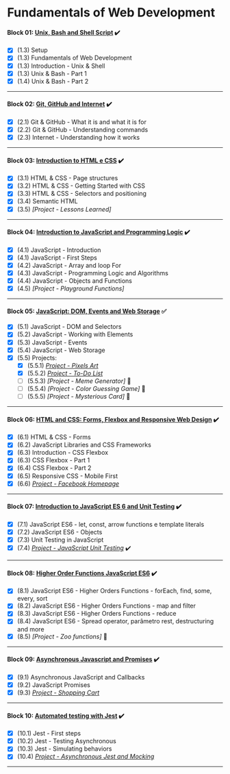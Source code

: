 # Fundamentals of Web Development

#### Block 01: [Unix, Bash and Shell Script](https://github.com/LeonarDev/Trybe/tree/main/Exercises/fundamentals/block_01) :heavy_check_mark:
- [x] (1.3) Setup
- [x] (1.3) Fundamentals of Web Development
- [x] (1.3) Introduction - Unix & Shell 
- [x] (1.3) Unix & Bash - Part 1 
- [x] (1.4) Unix & Bash - Part 2 
<hr>

#### Block 02: [Git, GitHub and Internet](https://github.com/LeonarDev/Trybe/tree/main/Exercises/fundamentals/block_02) :heavy_check_mark:
- [x] (2.1) Git & GitHub - What it is and what it is for 
- [x] (2.2) Git & GitHub - Understanding commands 
- [x] (2.3) Internet - Understanding how it works 
<hr>

#### Block 03: [Introduction to HTML e CSS](https://github.com/LeonarDev/Trybe/tree/main/Exercises/fundamentals/block_03) :heavy_check_mark:
- [x] (3.1) HTML & CSS - Page structures
- [x] (3.2) HTML & CSS - Getting Started with CSS 
- [x] (3.3) HTML & CSS - Selectors and positioning
- [x] (3.4) Semantic HTML
- [x] (3.5) _[Project - Lessons Learned]_
<hr>

#### Block 04: [Introduction to JavaScript and Programming Logic](https://github.com/LeonarDev/Trybe/tree/main/Exercises/fundamentals/block_04) :heavy_check_mark:
- [x] (4.1) JavaScript - Introduction
- [x] (4.1) JavaScript - First Steps
- [x] (4.2) JavaScript - Array and loop For
- [x] (4.3) JavaScript - Programming Logic and Algorithms
- [x] (4.4) JavaScript - Objects and Functions
- [x] (4.5) _[Project - Playground Functions]_
<hr>

#### Block 05: [JavaScript: DOM, Events and Web Storage](https://github.com/LeonarDev/Trybe/tree/main/Exercises/fundamentals/block_05) :white_check_mark:
- [x] (5.1) JavaScript - DOM and Selectors
- [x] (5.2) JavaScript - Working with Elements
- [x] (5.3) JavaScript - Events
- [x] (5.4) JavaScript - Web Storage
- [x] (5.5) Projects:
  - [x] (5.5.1) _[Project - Pixels Art](https://leonardev.github.io/projects/pixel-art/)_
  - [x] (5.5.2) _[Project - To-Do List](https://github.com/LeonarDev/leonardev.github.io/tree/main/projects/to-do-list)_
  - [ ] (5.5.3) _[Project - Meme Generator]_ :construction:
  - [ ] (5.5.4) _[Project - Color Guessing Game]_ :construction:
  - [ ] (5.5.5) _[Project - Mysterious Card]_ :construction:
<hr>

#### Block 06: [HTML and CSS: Forms, Flexbox and Responsive Web Design](https://github.com/LeonarDev/Trybe/tree/main/Exercises/fundamentals/block_06) :heavy_check_mark:
- [x] (6.1) HTML & CSS - Forms
- [x] (6.2) JavaScript Libraries and CSS Frameworks
- [x] (6.3) Introduction - CSS Flexbox
- [x] (6.3) CSS Flexbox - Part 1
- [x] (6.4) CSS Flexbox - Part 2
- [x] (6.5) Responsive CSS - Mobile First
- [x] (6.6) _[Project - Facebook Homepage](https://github.com/LeonarDev/leonardev.github.io/tree/main/projects/old-facebook-homepage)_
<hr>

#### Block 07: [Introduction to JavaScript ES 6 and Unit Testing](https://github.com/LeonarDev/Trybe/tree/main/Exercises/fundamentals/block_07) :heavy_check_mark:
- [x] (7.1) JavaScript ES6 - let, const, arrow functions e template literals
- [x] (7.2) JavaScript ES6 - Objects
- [x] (7.3) Unit Testing in JavaScript
- [x] (7.4) _[Project - JavaScript Unit Testing](https://github.com/LeonarDev/leonardev.github.io/tree/main/projects/es6-and-unit-tests)_ :heavy_check_mark:
<hr>

#### Block 08: [Higher Order Functions JavaScript ES6](https://github.com/LeonarDev/Trybe/tree/main/Exercises/fundamentals/block_08) :heavy_check_mark:
- [x] (8.1) JavaScript ES6 - Higher Orders Functions - forEach, find, some, every, sort
- [x] (8.2) JavaScript ES6 - Higher Orders Functions - map and filter
- [x] (8.3) JavaScript ES6 - Higher Orders Functions - reduce
- [x] (8.4) JavaScript ES6 - Spread operator, parâmetro rest, destructuring and more
- [x] (8.5) _[Project - Zoo functions]_ :construction:
<hr>

#### Block 09: [Asynchronous Javascript and Promises](https://github.com/LeonarDev/Trybe/tree/main/Exercises/fundamentals/block_09) :heavy_check_mark:
- [x] (9.1) Asynchronous JavaScript and Callbacks
- [x] (9.2) JavaScript Promises
- [x] (9.3) _[Project - Shopping Cart](https://github.com/LeonarDev/leonardev.github.io/tree/main/projects/shopping-cart)_
<hr>

#### Block 10: [Automated testing with Jest](https://github.com/LeonarDev/Trybe/tree/main/Exercises/fundamentals/block_10) :heavy_check_mark:
- [x] (10.1) Jest - First steps
- [x] (10.2) Jest - Testing Asynchronous
- [x] (10.3) Jest - Simulating behaviors
- [x] (10.4) _[Project - Asynchronous Jest and Mocking](https://github.com/LeonarDev/leonardev.github.io/tree/main/projects/jest)_ 
<hr>
